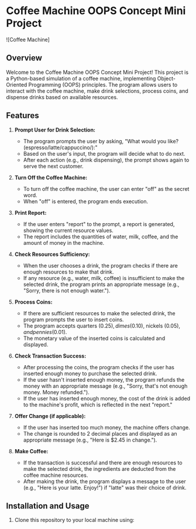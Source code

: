 # Coffee Machine OOPS Concept Mini Project

![Coffee Machine]

## Overview

Welcome to the Coffee Machine OOPS Concept Mini Project! This project is a Python-based simulation of a coffee machine, implementing Object-Oriented Programming (OOPS) principles. The program allows users to interact with the coffee machine, make drink selections, process coins, and dispense drinks based on available resources.

## Features

1. **Prompt User for Drink Selection:**
   - The program prompts the user by asking, "What would you like? (espresso/latte/cappuccino/):"
   - Based on the user's input, the program will decide what to do next.
   - After each action (e.g., drink dispensing), the prompt shows again to serve the next customer.

2. **Turn Off the Coffee Machine:**
   - To turn off the coffee machine, the user can enter "off" as the secret word.
   - When "off" is entered, the program ends execution.

3. **Print Report:**
   - If the user enters "report" to the prompt, a report is generated, showing the current resource values.
   - The report includes the quantities of water, milk, coffee, and the amount of money in the machine.

4. **Check Resources Sufficiency:**
   - When the user chooses a drink, the program checks if there are enough resources to make that drink.
   - If any resource (e.g., water, milk, coffee) is insufficient to make the selected drink, the program prints an appropriate message (e.g., "Sorry, there is not enough water.").

5. **Process Coins:**
   - If there are sufficient resources to make the selected drink, the program prompts the user to insert coins.
   - The program accepts quarters ($0.25), dimes ($0.10), nickels ($0.05), and pennies ($0.01).
   - The monetary value of the inserted coins is calculated and displayed.

6. **Check Transaction Success:**
   - After processing the coins, the program checks if the user has inserted enough money to purchase the selected drink.
   - If the user hasn't inserted enough money, the program refunds the money with an appropriate message (e.g., "Sorry, that's not enough money. Money refunded.").
   - If the user has inserted enough money, the cost of the drink is added to the machine's profit, which is reflected in the next "report."

7. **Offer Change (if applicable):**
   - If the user has inserted too much money, the machine offers change.
   - The change is rounded to 2 decimal places and displayed as an appropriate message (e.g., "Here is $2.45 in change.").

8. **Make Coffee:**
   - If the transaction is successful and there are enough resources to make the selected drink, the ingredients are deducted from the coffee machine resources.
   - After making the drink, the program displays a message to the user (e.g., "Here is your latte. Enjoy!") if "latte" was their choice of drink.

## Installation and Usage

1. Clone this repository to your local machine using:
